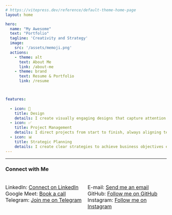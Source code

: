 ```yaml
---
# https://vitepress.dev/reference/default-theme-home-page
layout: home

hero:
  name: "My Awesome"
  text: "Portfolio"
  tagline: 'Creativity and Strategy'
  image:
    src: '/assets/memoji.png'
  actions:
    - theme: alt
      text: About Me
      link: /about-me
    - theme: brand
      text: Resume & Portfolio
      link: /resume



features:
  
  - icon: 🚀
    title: Design
    details: I create visually engaging designs that capture attention and communicate clearly.
  - icon: ✅
    title: Project Management
    details: I direct projects from start to finish, always aligning team efforts with project goals.
  - icon: 📊
    title: Strategic Planning
    details: I create clear strategies to achieve business objectives effectively.
---
```

---
<div>
  <h3>Connect with Me</h3>
</div>


<div class="contact-links">
  <div>
    <p>LinkedIn: <a href="https://www.linkedin.com/in/georgeadrian">Connect on LinkedIn</a></p>
    <p>Google Meet: <a href="https://cal.com/georgeadrian/15min">Book a call</a></p>
    <p>Telegram: <a href="https://t.me/adittba">Join me on Telegram</a></p>
  </div>
  <div>
    <p>E-mail: <a href="mailto:georgetudorica2310@gmail.com">Send me an email</a></p>
    <p>GitHub: <a href="https://github.com/adittba">Follow me on GitHub</a></p>
    <p>Instagram: <a href="https://instagram.com/adittba">Follow me on Instagram</a></p>
  </div>
</div>

<style scoped>
  .contact-links {
    display: grid;
    grid-template-columns: repeat(2, 1fr);
    gap: 10px;
    font-size: 16px;
    padding-top: 20px;
  }

  .contact-links p {
    margin: 0;
    padding: 0;
  }

  /* Make the layout a regular list on smaller screens */
  @media (max-width: 768px) {
    .contact-links {
      display: block; /* Switch to block layout on mobile */
    }

    .contact-links div {
      margin: 0; /* Remove extra margin */
      padding: 0;
    }

    .contact-links div p {
      margin-bottom: 4px; /* Consistent spacing between all items */
    }
  }
</style>



